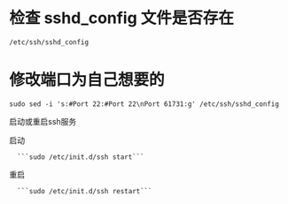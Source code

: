# 检查 sshd_config 文件是否存在
  
  ```/etc/ssh/sshd_config```
  
# 修改端口为自己想要的

  ```sudo sed -i 's:#Port 22:#Port 22\nPort 61731:g' /etc/ssh/sshd_config```
  
  启动或重启ssh服务
  
   启动

      ```sudo /etc/init.d/ssh start```

   重启

      ```sudo /etc/init.d/ssh restart```
